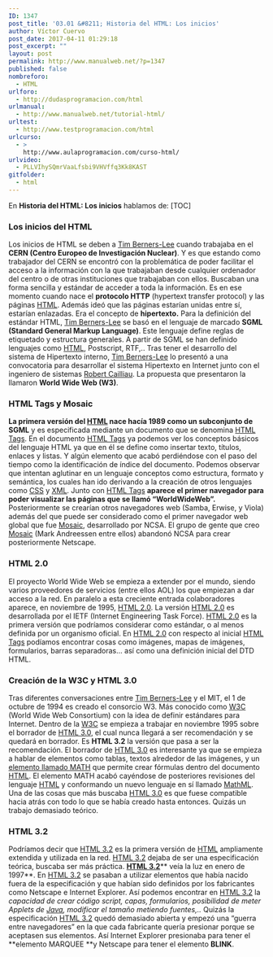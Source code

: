 ```yaml
---
ID: 1347
post_title: '03.01 &#8211; Historia del HTML: Los inicios'
author: Víctor Cuervo
post_date: 2017-04-11 01:29:18
post_excerpt: ""
layout: post
permalink: http://www.manualweb.net/?p=1347
published: false
nombreforo:
  - HTML
urlforo:
  - http://dudasprogramacion.com/html
urlmanual:
  - http://www.manualweb.net/tutorial-html/
urltest:
  - http://www.testprogramacion.com/html
urlcurso:
  - >
    http://www.aulaprogramacion.com/curso-html/
urlvideo:
  - PLLVIhySQmrVaaLfsbi9VHVffq3Kk8KAST
gitfolder:
  - html
---
```

En **Historia del HTML: Los inicios** hablamos de: [TOC] <a name="inicios"></a>

### **Los inicios del HTML**

<span style="font-weight: 400">Los inicios de HTML se deben a </span>[<span style="font-weight: 400">Tim Berners-Lee</span>][1]<span style="font-weight: 400"> cuando trabajaba en el </span>**CERN (Centro Europeo de Investigación Nuclear)**<span style="font-weight: 400">. Y es que estando como trabajador del CERN se encontró con la problemática de poder facilitar el acceso a la información con la que trabajaban desde cualquier ordenador del centro o de otras instituciones que trabajaban con ellos. Buscaban una forma sencilla y estándar de acceder a toda la información.</span> <span style="font-weight: 400">Es en ese momento cuando nace el </span>**protocolo HTTP**<span style="font-weight: 400"> (hypertext transfer protocol) y las páginas </span>[<span style="font-weight: 400">HTML</span>][2]<span style="font-weight: 400">. Además ideó que las páginas estarían unidas entre sí, estarían enlazadas. Era el concepto de </span>**hipertexto.** <span style="font-weight: 400">Para la definición del estándar HTML, </span>[<span style="font-weight: 400">Tim Berners-Lee</span>][1]<span style="font-weight: 400"> se basó en el lenguaje de marcado </span>**SGML (Standard General Markup Language)**<span style="font-weight: 400">. Este lenguaje define reglas de etiquetado y estructura generales. A partir de SGML se han definido lenguajes como </span>[<span style="font-weight: 400">HTML</span>][2]<span style="font-weight: 400">, Postscript, RTF,..</span> <span style="font-weight: 400">Tras tener el desarrollo del sistema de Hipertexto interno, </span>[<span style="font-weight: 400">Tim Berners-Lee</span>][1]<span style="font-weight: 400"> lo presentó a una convocatoria para desarrollar el sistema Hipertexto en Internet junto con el ingeniero de sistemas </span>[<span style="font-weight: 400">Robert Cailliau</span>][3]<span style="font-weight: 400">. La propuesta que presentaron la llamaron </span>**World Wide Web (W3)**<span style="font-weight: 400">.</span> <a name="htmltags"></a>

### **HTML Tags y Mosaic**

**La primera versión del **[**HTML**][2]** nace hacía 1989 como un subconjunto de SGML**<span style="font-weight: 400"> y es especificada mediante un documento que se denomina </span>[<span style="font-weight: 400">HTML Tags</span>][4]<span style="font-weight: 400">.</span> <span style="font-weight: 400">En el documento </span>[<span style="font-weight: 400">HTML Tags</span>][4]<span style="font-weight: 400"> ya podemos ver los conceptos básicos del lenguaje HTML ya que en él se define como insertar texto, títulos, enlaces y listas. Y algún elemento que acabó perdiéndose con el paso del tiempo como la identificación de índice del documento.</span> <span style="font-weight: 400">Podemos observar que intentan aglutinar en un lenguaje conceptos como estructura, formato y semántica, los cuales han ido derivando a la creación de otros lenguajes como </span>[<span style="font-weight: 400">CSS</span>][5]<span style="font-weight: 400"> y </span>[<span style="font-weight: 400">XML</span>][6]<span style="font-weight: 400">.</span> <span style="font-weight: 400">Junto con </span>[<span style="font-weight: 400">HTML Tags</span>][4] **aparece el primer navegador para poder visualizar las páginas que se llamó “WorldWideWeb”.** <span style="font-weight: 400">Posteriormente se crearían otros navegadores web (Samba, Erwise, y Viola) además del que puede ser considerado como el primer navegador web global que fue </span>[<span style="font-weight: 400">Mosaic</span>][7]<span style="font-weight: 400">, desarrollado por NCSA.</span> <span style="font-weight: 400">El grupo de gente que creo </span>[<span style="font-weight: 400">Mosaic</span>][7]<span style="font-weight: 400"> (Mark Andreessen entre ellos) abandonó NCSA para crear posteriormente Netscape.</span> <a name="html2"></a>

### HTML 2.0

<span style="font-weight: 400">El proyecto World Wide Web se empieza a extender por el mundo, siendo varios proveedores de servicios (entre ellos AOL) los que empiezan a dar acceso a la red.</span> <span style="font-weight: 400">En paralelo a esta creciente entrada colaboradores aparece, en noviembre de 1995, </span>[<span style="font-weight: 400">HTML 2.0</span>][8]<span style="font-weight: 400">. La versión </span>[<span style="font-weight: 400">HTML 2.0</span>][8]<span style="font-weight: 400"> es desarrollada por el IETF (Internet Engineering Task Force).</span> [<span style="font-weight: 400">HTML 2.0</span>][8]<span style="font-weight: 400"> es la primera versión que podríamos considerar como estándar, o al menos definida por un organismo oficial. En </span>[<span style="font-weight: 400">HTML 2.0</span>][8]<span style="font-weight: 400"> con respecto al inicial </span>[<span style="font-weight: 400">HTML Tags</span>][4]<span style="font-weight: 400"> podíamos encontrar cosas como imágenes, mapas de imágenes, formularios, barras separadoras... así como una definición inicial del DTD HTML.</span> <a name="html3"></a>

### **Creación de la W3C y HTML 3.0**

<span style="font-weight: 400">Tras diferentes conversaciones entre </span>[<span style="font-weight: 400">Tim Berners-Lee</span>][1]<span style="font-weight: 400"> y el MIT, el 1 de octubre de 1994 es creado el consorcio W3. Más conocido como </span>[<span style="font-weight: 400">W3C</span>][9]<span style="font-weight: 400"> (World Wide Web Consortium) con la idea de definir estándares para Internet.</span> <span style="font-weight: 400">Dentro de la </span>[<span style="font-weight: 400">W3C</span>][9]<span style="font-weight: 400"> se empieza a trabajar en noviembre 1995 sobre el borrador de </span>[<span style="font-weight: 400">HTML 3.0</span>][10]<span style="font-weight: 400">, el cual nunca llegará a ser recomendación y se quedará en borrador. Es </span>**HTML 3.2**<span style="font-weight: 400"> la versión que pasa a ser la recomendación.</span> <span style="font-weight: 400">El borrador de </span>[<span style="font-weight: 400">HTML 3.0</span>][10]<span style="font-weight: 400"> es interesante ya que se empieza a hablar de elementos como tablas, textos alrededor de las imágenes, y un </span>[<span style="font-weight: 400">elemento llamado MATH</span>][11]<span style="font-weight: 400"> que permite crear fórmulas dentro del documento </span>[<span style="font-weight: 400">HTML</span>][2]<span style="font-weight: 400">. El elemento MATH acabó cayéndose de posteriores revisiones del lenguaje </span>[<span style="font-weight: 400">HTML</span>][2]<span style="font-weight: 400"> y conformando un nuevo lenguaje en sí llamado </span>[<span style="font-weight: 400">MathML</span>][12]<span style="font-weight: 400">.</span> <span style="font-weight: 400">Una de las cosas que más buscaba </span>[<span style="font-weight: 400">HTML 3.0</span>][10]<span style="font-weight: 400"> es que fuese compatible hacia atrás con todo lo que se había creado hasta entonces. Quizás un trabajo demasiado teórico.</span> <a name="html3_2"></a>

### **HTML 3.2**

<span style="font-weight: 400">Podríamos decir que </span>[<span style="font-weight: 400">HTML 3.2</span>][13]<span style="font-weight: 400"> es la primera versión de </span>[<span style="font-weight: 400">HTML</span>][2]<span style="font-weight: 400"> ampliamente extendida y utilizada en la red. </span>[<span style="font-weight: 400">HTML 3.2</span>][13]<span style="font-weight: 400"> dejaba de ser una especificación teórica, buscaba ser más práctica. </span>[**HTML 3.2**][13]** veía la luz en enero de 1997**<span style="font-weight: 400">.</span> <span style="font-weight: 400">En </span>[<span style="font-weight: 400">HTML 3.2</span>][13]<span style="font-weight: 400"> se pasaban a utilizar elementos que había nacido fuera de la especificación y que habían sido definidos por los fabricantes como Netscape e Internet Explorer.</span> <span style="font-weight: 400">Así podemos encontrar en </span>[<span style="font-weight: 400">HTML 3.2</span>][13]<span style="font-weight: 400"> la </span>*<span style="font-weight: 400">capacidad de crear código script, capas, formularios, posibilidad de meter Applets de </span>*[*<span style="font-weight: 400">Java</span>*][14]*<span style="font-weight: 400">, modificar el tamaño metiendo fuentes,.. </span>* <span style="font-weight: 400">Quizás la especificación </span>[<span style="font-weight: 400">HTML 3.2</span>][13]<span style="font-weight: 400"> quedó demasiado abierta y empezó una “guerra entre navegadores” en la que cada fabricante quería presionar porque se aceptasen sus elementos. Así Internet Explorer presionaba para tener el </span>**elemento MARQUEE **<span style="font-weight: 400">y Netscape para tener el elemento </span>**BLINK**<span style="font-weight: 400">.</span>

 [1]: http://www.w3.org/People/Berners-Lee/
 [2]: http://www.manualweb.net/tutorial-html/
 [3]: http://public.web.cern.ch/public/en/people/Cailliau-en.html
 [4]: http://www.w3.org/History/19921103-hypertext/hypertext/WWW/MarkUp/Tags.html
 [5]: http://www.manualweb.net/tutorial-css/
 [6]: http://www.manualweb.net/tutorial-xml/
 [7]: http://www.ncsa.illinois.edu/Projects/mosaic.html
 [8]: http://www.ietf.org/rfc/rfc1866.txt
 [9]: http://w3.org
 [10]: http://www.w3.org/MarkUp/html3/CoverPage
 [11]: http://www.w3.org/MarkUp/html3/maths.html
 [12]: http://www.w3.org/Math/
 [13]: http://www.w3.org/TR/REC-html32
 [14]: http://www.manualweb.net/tutorial-java/